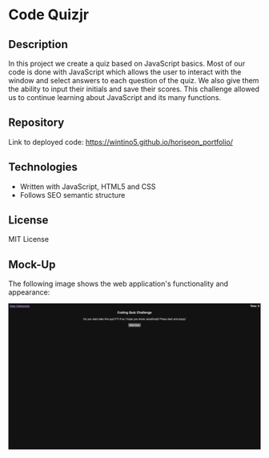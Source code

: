 # Code Quizjr

## Description

In this project we create a quiz based on JavaScript basics. Most of our code is done with JavaScript which allows the user to interact with the window and select answers to each question of the quiz. We also give them the ability to input their initials and save their scores. This challenge allowed us to continue learning about JavaScript and its many functions. 
## Repository

Link to deployed code: https://wintino5.github.io/horiseon_portfolio/

## Technologies

- Written with JavaScript, HTML5 and CSS
- Follows SEO semantic structure

## License

MIT License

## Mock-Up

The following image shows the web application's functionality and appearance:

![The Horiseon webpage includes a navigation bar, a header image, and cards with text and images at the bottom of the page.](./assets/images/Screenshot%202023-12-22%20224350.png)
